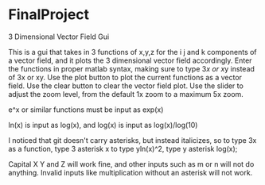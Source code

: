 # FinalProject
3 Dimensional Vector Field Gui

This is a gui that takes in 3 functions of x,y,z for the i j and k components of a vector field,
and it plots the 3 dimensional vector field accordingly. Enter the functions in proper matlab
syntax, making sure to type 3*x or x*y instead of 3x or xy. Use the plot button to plot the current 
functions as a vector field. Use the clear button to clear the vector field plot. Use the slider to
adjust the zoom level, from the default 1x zoom to a maximum 5x zoom.

e^x or similar functions must be input as exp(x)

ln(x) is input as log(x), and log(x) is input as log(x)/log(10)


I noticed that git doesn't carry asterisks, but instead italicizes, so to type 3x as a function, type 3 asterisk x
to type yln(x)^2, type y asterisk log(x);

Capital X Y and Z will work fine, and other inputs such as m or n will not do anything. Invalid inputs like multiplication without an asterisk will not work.
